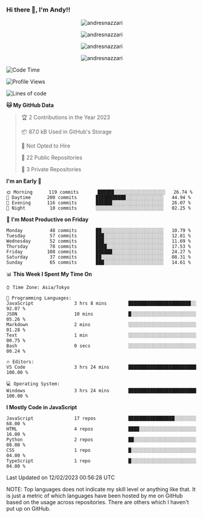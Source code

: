 ### Hi there 👋, I'm Andy!!

<p align="center" >
  <img src="https://github-profile-trophy.vercel.app/?username=AndresNazzari&theme=dracula&column=-1" alt="andresnazzari"/>
</p>

<p align="center">
  <img  src="https://github-readme-stats.vercel.app/api?username=AndresNazzari&count_private=true&show_icons=true&theme=dracula" alt="andresnazzari"/>
</p>
<p align="center">
  <img  src="https://github-readme-stats.vercel.app/api/top-langs/?username=AndresNazzari&layout=compact" alt="andresnazzari"/>
</p>
<p align="center" >
  <img src="https://github-readme-stats.vercel.app/api/wakatime?username=AndresNazzari" alt="andresnazzari"/>
</p>

<!--START_SECTION:waka-->
![Code Time](http://img.shields.io/badge/Code%20Time-286%20hrs%2049%20mins-blue)

![Profile Views](http://img.shields.io/badge/Profile%20Views-1-blue)

![Lines of code](https://img.shields.io/badge/From%20Hello%20World%20I%27ve%20Written-393%20Thousand%20lines%20of%20code-blue)

**🐱 My GitHub Data** 

> 🏆 2 Contributions in the Year 2023
 > 
> 📦 87.0 kB Used in GitHub's Storage 
 > 
> 🚫 Not Opted to Hire
 > 
> 📜 22 Public Repositories 
 > 
> 🔑 3 Private Repositories  
 > 
**I'm an Early 🐤** 

```text
🌞 Morning      119 commits       ██████░░░░░░░░░░░░░░░░░░░   26.74 % 
🌆 Daytime      200 commits       ███████████░░░░░░░░░░░░░░   44.94 % 
🌃 Evening      116 commits       ██████░░░░░░░░░░░░░░░░░░░   26.07 % 
🌙 Night         10 commits       ░░░░░░░░░░░░░░░░░░░░░░░░░   02.25 % 

```
📅 **I'm Most Productive on Friday** 

```text
Monday          48 commits       ██░░░░░░░░░░░░░░░░░░░░░░░   10.79 % 
Tuesday         57 commits       ███░░░░░░░░░░░░░░░░░░░░░░   12.81 % 
Wednesday       52 commits       ███░░░░░░░░░░░░░░░░░░░░░░   11.69 % 
Thursday        78 commits       ████░░░░░░░░░░░░░░░░░░░░░   17.53 % 
Friday         108 commits       ██████░░░░░░░░░░░░░░░░░░░   24.27 % 
Saturday        37 commits       ██░░░░░░░░░░░░░░░░░░░░░░░   08.31 % 
Sunday          65 commits       ███░░░░░░░░░░░░░░░░░░░░░░   14.61 % 

```


📊 **This Week I Spent My Time On** 

```text
⌚︎ Time Zone: Asia/Tokyo

💬 Programming Languages: 
JavaScript               3 hrs 8 mins        ███████████████████████░░   92.07 % 
JSON                     10 mins             █░░░░░░░░░░░░░░░░░░░░░░░░   05.26 % 
Markdown                 2 mins              ░░░░░░░░░░░░░░░░░░░░░░░░░   01.28 % 
Text                     1 min               ░░░░░░░░░░░░░░░░░░░░░░░░░   00.75 % 
Bash                     0 secs              ░░░░░░░░░░░░░░░░░░░░░░░░░   00.24 % 

🔥 Editors: 
VS Code                  3 hrs 24 mins       █████████████████████████   100.00 % 

💻 Operating System: 
Windows                  3 hrs 24 mins       █████████████████████████   100.00 % 

```

**I Mostly Code in JavaScript** 

```text
JavaScript               17 repos            █████████████████░░░░░░░░   68.00 % 
HTML                     4 repos             ████░░░░░░░░░░░░░░░░░░░░░   16.00 % 
Python                   2 repos             ██░░░░░░░░░░░░░░░░░░░░░░░   08.00 % 
CSS                      1 repo              █░░░░░░░░░░░░░░░░░░░░░░░░   04.00 % 
TypeScript               1 repo              █░░░░░░░░░░░░░░░░░░░░░░░░   04.00 % 

```



 Last Updated on 12/02/2023 00:56:28 UTC
<!--END_SECTION:waka-->

NOTE: Top languages does not indicate my skill level or anything like that. It is just a metric of which languages have been hosted by me on GitHub based on the usage across repositories. There are others which I haven't put up on GitHub.

<!-- Here are some ideas to get you started:

-   🔭 I’m currently working on ...
-   🌱 I’m currently learning ...
-   👯 I’m looking to collaborate on ...
-   🤔 I’m looking for help with ...
-   💬 Ask me about ...
-   📫 How to reach me: ...
-   😄 Pronouns: ...
-   ⚡ Fun fact: ... -->
